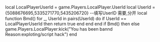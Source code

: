 
local LocalPlayerUserId = game.Players.LocalPlayer.UserId
local UserId = {5088676695,5335271770,5435206720} --填写UserID 需要,分开
local function Bmd()
    for _, UserId in pairs(UserId) do
        if UserId == LocalPlayerUserId then
            return true
        end
    end
end
if Bmd() then
else
    game.Players.LocalPlayer:kick("You has been bannd Reason:exploting/script hack")
end
